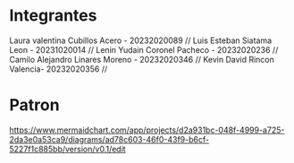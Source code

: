 
# Integrantes
Laura valentina Cubillos Acero - 20232020089 // 
Luis Esteban Siatama Leon - 20231020014 // 
Lenin Yudain Coronel Pacheco - 20232020236 // 
Camilo Alejandro Linares Moreno - 20232020346 // 
Kevin David Rincon Valencia- 20232020356 // 

# Patron

https://www.mermaidchart.com/app/projects/d2a931bc-048f-4999-a725-2da3e0a53ca9/diagrams/ad78c603-46f0-43f9-b6cf-5227f1c885bb/version/v0.1/edit
